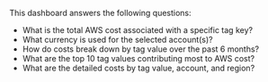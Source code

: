 This dashboard answers the following questions:

- What is the total AWS cost associated with a specific tag key?
- What currency is used for the selected account(s)?
- How do costs break down by tag value over the past 6 months?
- What are the top 10 tag values contributing most to AWS cost?
- What are the detailed costs by tag value, account, and region?


